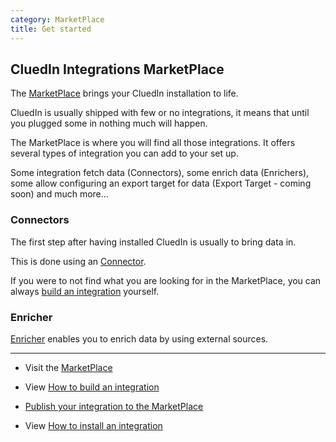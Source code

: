 ```yaml
---
category: MarketPlace
title: Get started
---
```



## CluedIn Integrations MarketPlace

The [MarketPlace](https://cluedin-marketplace.herokuapp.com) brings your CluedIn installation to life.

CluedIn is usually shipped with few or no integrations, it means that until you plugged some in nothing much will happen.

The MarketPlace is where you will find all those integrations. It offers several types of integration you can add to your set up.

Some integration fetch data (Connectors), some enrich data (Enrichers), some allow configuring an export target for data (Export Target - coming soon) and much more...



### Connectors

The first step after having installed CluedIn is usually to bring data in. 

This is done using an [Connector](https://cluedin-marketplace.herokuapp.com/search?type=connector).

If you were to not find what you are looking for in the MarketPlace, you can always [build an integration](/docs/1-Integration/build-integration.html) yourself.



### Enricher

[Enricher](https://cluedin-marketplace.herokuapp.com/search?type=enricher) enables you to enrich data by using external sources.


---

- Visit the [MarketPlace](https://cluedin-marketplace.herokuapp.com) 

- View [How to build an integration](/docs/1-Integration/build-integration.html) 

- [Publish your integration to the MarketPlace](https://github.com/CluedIn-io/MarketPlace.Store#how-to-add-integrations-) 

- View [How to install an integration](/docs/1-Integration/install-integration.html) 


